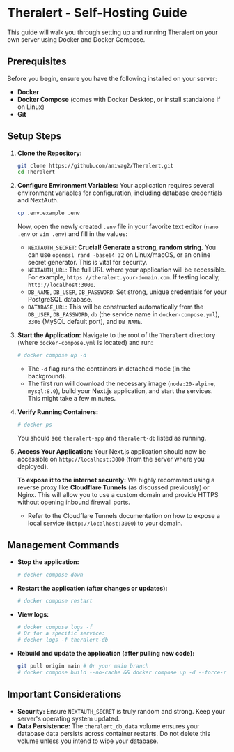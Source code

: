 # Theralert - Self-Hosting Guide

This guide will walk you through setting up and running Theralert on your own server using Docker and Docker Compose.

## Prerequisites

Before you begin, ensure you have the following installed on your server:

* **Docker**
* **Docker Compose** (comes with Docker Desktop, or install standalone if on Linux)
* **Git**

## Setup Steps

1.  **Clone the Repository:**
    ```bash
    git clone https://github.com/aniwag2/Theralert.git
    cd Theralert
    ```

2.  **Configure Environment Variables:**
    Your application requires several environment variables for configuration, including database credentials and NextAuth.
    ```bash
    cp .env.example .env
    ```
    Now, open the newly created `.env` file in your favorite text editor (`nano .env` or `vim .env`) and fill in the values:
    * `NEXTAUTH_SECRET`: **Crucial! Generate a strong, random string.** You can use `openssl rand -base64 32` on Linux/macOS, or an online secret generator. This is vital for security.
    * `NEXTAUTH_URL`: The full URL where your application will be accessible. For example, `https://theralert.your-domain.com`. If testing locally, `http://localhost:3000`.
    * `DB_NAME`, `DB_USER`, `DB_PASSWORD`: Set strong, unique credentials for your PostgreSQL database.
    * `DATABASE_URL`: This will be constructed automatically from the `DB_USER`, `DB_PASSWORD`, `db` (the service name in `docker-compose.yml`), `3306` (MySQL default port), and `DB_NAME`.

3.  **Start the Application:**
    Navigate to the root of the `Theralert` directory (where `docker-compose.yml` is located) and run:

    ```bash
    # docker compose up -d
    ```
    * The `-d` flag runs the containers in detached mode (in the background).
    * The first run will download the necessary image (`node:20-alpine`, `mysql:8.0`), build your Next.js application, and start the services. This might take a few minutes.

4.  **Verify Running Containers:**
    ```bash
    # docker ps
    ```
    You should see `theralert-app` and `theralert-db` listed as running.

5.  **Access Your Application:**
    Your Next.js application should now be accessible on `http://localhost:3000` (from the server where you deployed).

    **To expose it to the internet securely:**
    We highly recommend using a reverse proxy like **Cloudflare Tunnels** (as discussed previously) or Nginx. This will allow you to use a custom domain and provide HTTPS without opening inbound firewall ports.

    * Refer to the Cloudflare Tunnels documentation on how to expose a local service (`http://localhost:3000`) to your domain.

## Management Commands

* **Stop the application:**
    ```bash
    # docker compose down
    ```
* **Restart the application (after changes or updates):**
    ```bash
    # docker compose restart
    ```
* **View logs:**
    ```bash
    # docker compose logs -f
    # Or for a specific service:
    # docker logs -f theralert-db
    ```
* **Rebuild and update the application (after pulling new code):**
    ```bash
    git pull origin main # Or your main branch
    # docker compose build --no-cache && docker compose up -d --force-recreate
    ```

## Important Considerations

* **Security:** Ensure `NEXTAUTH_SECRET` is truly random and strong. Keep your server's operating system updated.
* **Data Persistence:** The `theralert_db_data` volume ensures your database data persists across container restarts. Do not delete this volume unless you intend to wipe your database.
